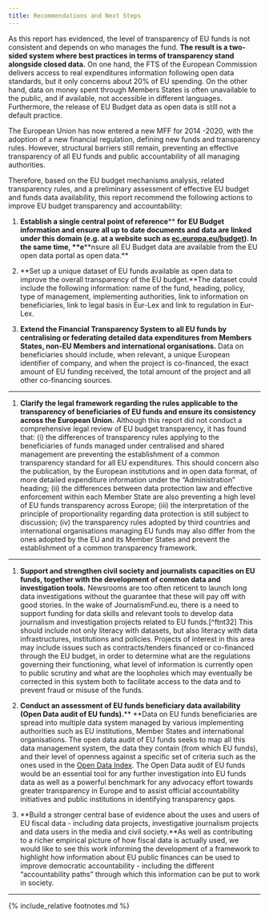 ```yaml
---
title: Recommendations and Next Steps
---
```


As this report has evidenced, the level of transparency of EU funds is not consistent and depends on who manages the fund. **The result is a two-sided system where best practices in terms of transparency stand alongside closed data.** On one hand, the FTS of the European Commission delivers access to real expenditures information following open data standards, but it only concerns about 20% of EU spending. On the other hand, data on money spent through Members States is often unavailable to the public, and if available, not accessible in different languages. Furthermore, the release of EU Budget data as open data is still not a default practice.

The European Union has now entered a new MFF for 2014 -2020, with the adoption of a new financial regulation, defining new funds and transparency rules. However, structural barriers still remain, preventing an effective transparency of all EU funds and public accountability of all managing authorities.

Therefore, based on the EU budget mechanisms analysis, related transparency rules, and a preliminary assessment of effective EU budget and funds data availability, this report recommend the following actions to improve EU budget transparency and accountability:

1.  **Establish a single central point of reference**** ****for EU Budget information** and ensure all up to date documents and data are linked under this domain (e.g. at a website such as [ec.europa.eu/budget](http://ec.europa.eu/budget)). In the same time, **e****nsure all EU Budget data are available from the EU open data portal as open data.**

1.  **Set up a unique dataset of EU funds available as open data to improve the overall transparency of the EU budget.**The dataset could include the following information: name of the fund, heading, policy, type of management, implementing authorities, link to information on beneficiaries, link to legal basis in Eur-Lex and link to regulation in Eur-Lex.

1.  **Extend the Financial Transparency System to all EU funds by centralising or federating detailed data expenditures from Members States, non-EU Members and international organisations.** Data on beneficiaries should include, when relevant, a unique European identifier of company, and when the project is co-financed, the exact amount of EU funding received, the total amount of the project and all other co-financing sources.

****

1.  **Clarify the legal framework regarding the rules applicable to the transparency of beneficiaries of EU funds and ensure its consistency across the European Union.** Although this report did not conduct a comprehensive legal review of EU budget transparency, it has found that: (i) the differences of transparency rules applying to the beneficiaries of funds managed under centralised and shared management are preventing the establishment of a common transparency standard for all EU expenditures. This should concern also the publication, by the European institutions and in open data format, of more detailed expenditure information under the “Administration” heading; (ii) the differences between data protection law and effective enforcement within each Member State are also preventing a high level of EU funds transparency across Europe; (iii) the interpretation of the principle of proportionality regarding data protection is still subject to discussion; (iv) the transparency rules adopted by third countries and international organisations managing EU funds may also differ from the ones adopted by the EU and its Member States and prevent the establishment of a common transparency framework.

****

1.  **Support and strengthen civil society and journalists capacities on EU funds, together with the development of common data and investigation tools.** Newsrooms are too often reticent to launch long data investigations without the guarantee that these will pay off with good stories. In the wake of JournalismFund.eu, there is a need to support funding for data skills and relevant tools to develop data journalism and investigation projects related to EU funds.[^ftnt32] This should include not only literacy with datasets, but also literacy with data infrastructures, institutions and policies. Projects of interest in this area may include issues such as contracts/tenders financed or co-financed through the EU budget, in order to determine what are the regulations governing their functioning, what level of information is currently open to public scrutiny and what are the loopholes which may eventually be corrected in this system both to facilitate access to the data and to prevent fraud or misuse of the funds.

1.  **Conduct an assessment of EU funds beneficiary data availability (Open Data audit of EU funds).**** **Data on EU funds beneficiaries are spread into multiple data system managed by various implementing authorities such as EU institutions, Member States and international organisations. The open data audit of EU funds seeks to map all this data management system, the data they contain (from which EU funds), and their level of openness against a specific set of criteria such as the ones used in the [Open Data Index](http://index.okfn.org/). The Open Data audit of EU funds would be an essential tool for any further investigation into EU funds data as well as a powerful benchmark for any advocacy effort towards greater transparency in Europe and to assist official accountability initiatives and public institutions in identifying transparency gaps.

1.  **Build a stronger central base of evidence about the uses and users of EU fiscal data - including data projects, investigative journalism projects and data users in the media and civil society.**As well as contributing to a richer empirical picture of how fiscal data is actually used, we would like to see this work informing the development of a framework to highlight how information about EU public finances can be used to improve democratic accountability - including the different “accountability paths” through which this information can be put to work in society.

* * * * *

{% include_relative footnotes.md %}
